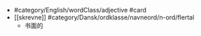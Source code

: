 - #category/English/wordClass/adjective #card
- [[skrevne]] #category/Dansk/ordklasse/navneord/n-ord/flertal
	- 书面的
